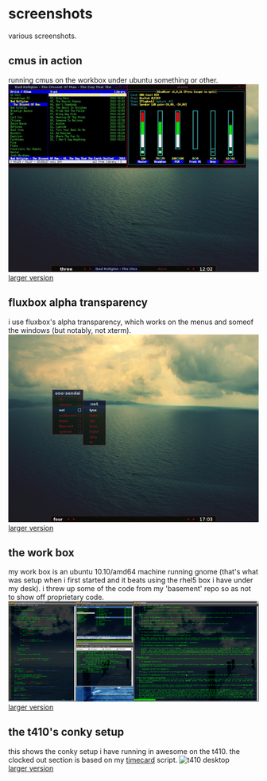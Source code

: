 screenshots
===========

various screenshots.

cmus in action
--------------
running cmus on the workbox under ubuntu something or other.
![cmus running on the eeepc](/images/screenshots/cmus_small.png)   
[larger version](/images/screenshots/cmus.png)


fluxbox alpha transparency
--------------------------
i use fluxbox's alpha transparency, which works on the menus and someof the windows (but notably, not xterm).
![fluxbox alpha transparency](/images/screenshots/fluxmenu_small.png)   
[larger version](/images/screenshots/fluxmenu.png)


the work box
------------
my work box is an ubuntu 10.10/amd64 machine running gnome (that's what
was setup when i first started and it beats using the rhel5 box i have
under my desk). i threw up some of the code from my 'basement' repo
so as not to show off proprietary code.
![work box](/images/screenshots/workbox_small.png)  
[larger version](/images/screenshots/workbox.png)


the t410's conky setup
----------------------
this shows the conky setup i have running in awesome on the t410.
the clocked out section is based on my 
[timecard](https://github.com/kisom/timecard) script.
![t410 desktop](/images/screenshots/t410-awesome_small.png)    
[larger version](/images/screenshots/t410-awesome.png)    


